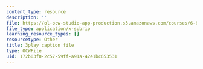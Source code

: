 ```yaml
---
content_type: resource
description: ''
file: https://ol-ocw-studio-app-production.s3.amazonaws.com/courses/6-832-underactuated-robotics-spring-2009/172b03f02c5759ffa91a42e1bc653531_ja56bJ8ogUw.vtt
file_type: application/x-subrip
learning_resource_types: []
resourcetype: Other
title: 3play caption file
type: OCWFile
uid: 172b03f0-2c57-59ff-a91a-42e1bc653531
---
```

